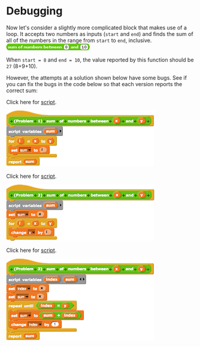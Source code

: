 # Debugging

Now let's consider a slightly more complicated block that makes use of a loop. It accepts two numbers as inputs \(`start` and `end`\) and finds the sum of all of the numbers in the range from `start` to `end`, inclusive. ![](../.gitbook/assets/image%20%28234%29.png) 

When `start = 8` and `end = 10`, the value reported by this function should be `27` \(8+9+10\). 

However, the attempts at a solution shown below have some bugs. See if you can fix the bugs in the code below so that each version reports the correct sum:

Click here for [script](https://snap.berkeley.edu/snap/snap.html#open:https://beautyjoy.github.io/bjc-r/prog/debugging/sum-of-nums-buggy.xml).

![](../.gitbook/assets/image%20%2897%29.png)

Click here for [script](https://snap.berkeley.edu/snap/snap.html#open:https://beautyjoy.github.io/bjc-r/prog/debugging/sum-of-nums-buggy.xml).

![](../.gitbook/assets/image%20%28277%29.png)

Click here for [script](https://snap.berkeley.edu/snap/snap.html#open:https://beautyjoy.github.io/bjc-r/prog/debugging/sum-of-nums-buggy.xml).

![](../.gitbook/assets/image%20%28268%29.png)


